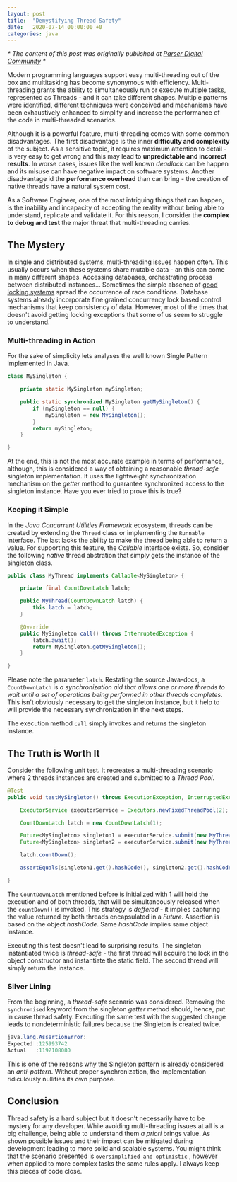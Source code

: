 ```yaml
---
layout: post
title:  "Demystifying Thread Safety"
date:   2020-07-14 00:00:00 +0
categories: java
---
```


_* The content of this post was originally published at [Parser Digital Community](https://parserdigital.com/demystifying-thread-safety-2/) *_

Modern programming languages support easy multi-threading out of the box and multitasking has become synonymous with efficiency. Multi-threading grants the ability to simultaneously run or execute multiple tasks, represented as Threads - and it can take different shapes. Multiple patterns were identified, different techniques were conceived and mechanisms have been exhaustively enhanced to simplify and increase the performance of the code in multi-threaded scenarios.

Although it is a powerful feature, multi-threading comes with some common disadvantages. The first disadvantage is the inner **difficulty and complexity** of the subject. As a sensitive topic, it requires maximum attention to detail - is very easy to get wrong and this may lead to **unpredictable and incorrect results**. In worse cases, issues like the well known _deadlock_ can be happen and its misuse can have negative impact on software systems. Another disadvantage id the **performance overhead** than can bring - the creation of native threads have a natural system cost.

As a Software Engineer, one of the most intriguing things that can happen, is the inability and incapacity of accepting the reality without being able to understand, replicate and validate it. For this reason, I consider the **complex to debug and test** the major threat that multi-threading carries.

## The Mystery

In single and distributed systems, multi-threading issues happen often. This usually occurs when these systems share mutable data - an this can come in many different shapes. Accessing databases, orchestrating process between distributed instances... Sometimes the simple absence of [good locking systems](https://docs.hazelcast.org/docs/3.2/manual/html/lock.html) spread the occurrence of race conditions. Database systems already incorporate fine grained concurrency lock based control mechanisms that keep consistency of data. However, most of the times that doesn't avoid getting locking exceptions that some of us seem to struggle to understand.

### Multi-threading in Action

For the sake of simplicity lets analyses the well known Single Pattern implemented in Java.

```java
class MySingleton {

    private static MySingleton mySingleton;

    public static synchronized MySingleton getMySingleton() {
        if (mySingleton == null) {
            mySingleton = new MySingleton();
        }
        return mySingleton;
    }

}
```

At the end, this is not the most accurate example in terms of performance, although, this is considered a way of obtaining a reasonable _thread-safe_ singleton implementation. It uses the lightweight synchronization mechanism on the _getter_ method to guarantee synchronized access to the singleton instance. Have you ever tried to prove this is true?

### Keeping it Simple

In the _Java Concurrent Utilities Framework_ ecosystem, threads can be created by extending the `Thread` class or implementing the `Runnable` interface. The last lacks the ability to make the thread being able to return a value. For supporting this feature, the _Callable_ interface exists. So, consider the following _native_ thread abstration that simply gets the instance of the singleton class.

```java
public class MyThread implements Callable<MySingleton> {

    private final CountDownLatch latch;

    public MyThread(CountDownLatch latch) {
        this.latch = latch;
    }

    @Override
    public MySingleton call() throws InterruptedException {
        latch.await();
        return MySingleton.getMySingleton();
    }

}
```

Please note the parameter `latch`. Restating the source Java-docs, a `CountDownLatch` is _a synchronization aid that allows one or more threads to wait until a set of operations being performed in other threads completes_. This isn't obviously necessary to get the singleton instance, but it help to will provide the necessary synchronization in the next steps.

The execution method `call` simply invokes and returns the singleton instance.

## The Truth is Worth It

Consider the following unit test. It recreates a multi-threading scenario where 2 threads instances are created and submitted to a _Thread Pool_.

```java
@Test
public void testMySingleton() throws ExecutionException, InterruptedException {

    ExecutorService executorService = Executors.newFixedThreadPool(2);

    CountDownLatch latch = new CountDownLatch(1);

    Future<MySingleton> singleton1 = executorService.submit(new MyThread(latch));
    Future<MySingleton> singleton2 = executorService.submit(new MyThread(latch));

    latch.countDown();

    assertEquals(singleton1.get().hashCode(), singleton2.get().hashCode());

}
```

The `CountDownLatch` mentioned before is initialized with 1 will hold the execution and of both threads, that will be simultaneously released when the `countDown()` is invoked. This strategy is _deffered_ - it implies capturing the value returned by both threads encapsulated in a _Future_. Assertion is based on the object _hashCode_. Same _hashCode_ implies same object instance.

Executing this test doesn't lead to surprising results. The singleton instantiated twice is _thread-safe_ - the first thread will acquire the lock in the object constructor and instantiate the static field. The second thread will simply return the instance.

### Silver Lining

From the beginning, a _thread-safe_ scenario was considered. Removing the `synchronised` keyword from the singleton _getter_ method should, hence, put in cause thread safety. Executing the same test with the suggested change leads to nondeterministic failures because the Singleton is created twice.

```java
java.lang.AssertionError: 
Expected :125993742
Actual   :1192108080
```

This is one of the reasons why the Singleton pattern is already considered an _anti-pattern_. Without proper synchronization, the implementation ridiculously nullifies its own purpose.

## Conclusion

Thread safety is a hard subject but it doesn't necessarily have to be mystery for any developer. While avoiding multi-threading issues at all is a big challenge, being able to understand them _a priori_ brings value. As shown possible issues and their impact can be mitigated during development leading to more solid and scalable systems. You might think that the scenario presented is `oversimplified and optimistic` , however when applied to more complex tasks the same rules apply. I always keep this pieces of code close.